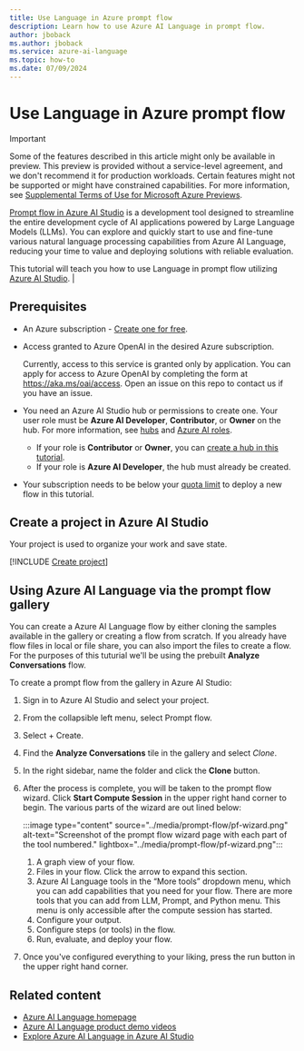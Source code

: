 ```yaml
---
title: Use Language in Azure prompt flow
description: Learn how to use Azure AI Language in prompt flow.
author: jboback
ms.author: jboback
ms.service: azure-ai-language
ms.topic: how-to
ms.date: 07/09/2024
---
```


# Use Language in Azure prompt flow

> [!IMPORTANT]
> Some of the features described in this article might only be available in preview. This preview is provided without a service-level agreement, and we don't recommend it for production workloads. Certain features might not be supported or might have constrained capabilities. For more information, see [Supplemental Terms of Use for Microsoft Azure Previews](https://azure.microsoft.com/support/legal/preview-supplemental-terms/).

[Prompt flow in Azure AI Studio](../../../ai-studio/how-to/prompt-flow) is a development tool designed to streamline the entire development cycle of AI applications powered by Large Language Models (LLMs). You can explore and quickly start to use and fine-tune various natural language processing capabilities from Azure AI Language, reducing your time to value and deploying solutions with reliable evaluation.

This tutorial will teach you how to use Language in prompt flow utilizing [Azure AI Studio](https://ai.azure.com).                            |

## Prerequisites

- An Azure subscription - <a href="https://azure.microsoft.com/free/cognitive-services" target="_blank">Create one for free</a>.

- Access granted to Azure OpenAI in the desired Azure subscription.

     Currently, access to this service is granted only by application. You can apply for access to Azure OpenAI by completing the form at <a href="https://aka.ms/oai/access" target="_blank">https://aka.ms/oai/access</a>. Open an issue on this repo to contact us if you have an issue.

- You need an Azure AI Studio hub or permissions to create one. Your user role must be **Azure AI Developer**, **Contributor**, or **Owner** on the hub. For more information, see [hubs](../../../ai-studio/concepts/ai-resources.md) and [Azure AI roles](../../../ai-studio/concepts/rbac-ai-studio.md).
     - If your role is **Contributor** or **Owner**, you can [create a hub in this tutorial](#create-a-project-in-azure-ai-studio). 
     - If your role is **Azure AI Developer**, the hub must already be created. 

- Your subscription needs to be below your [quota limit](../../../ai-studio/how-to/quota.md) to deploy a new flow in this tutorial.

## Create a project in Azure AI Studio

Your project is used to organize your work and save state. 

[!INCLUDE [Create project](../../../ai-studio/includes/create-projects.md)]

## Using Azure AI Language via the prompt flow gallery

You can create a Azure AI Language flow by either cloning the samples available in the gallery or creating a flow from scratch. If you already have flow files in local or file share, you can also import the files to create a flow. For the purposes of this tuturial we'll be using the prebuilt **Analyze Conversations** flow.

To create a prompt flow from the gallery in Azure AI Studio:

1. Sign in to Azure AI Studio and select your project.

1. From the collapsible left menu, select Prompt flow.

1. Select + Create.

1. Find the **Analyze Conversations** tile in the gallery and select *Clone*.

1. In the right sidebar, name the folder and click the **Clone** button.

1. After the process is complete, you will be taken to the prompt flow wizard. Click **Start Compute Session** in the upper right hand corner to begin. The various parts of the wizard are out lined below:

    :::image type="content" source="../media/prompt-flow/pf-wizard.png" alt-text="Screenshot of the prompt flow wizard page with each part of the tool numbered." lightbox="../media/prompt-flow/pf-wizard.png":::

    1. A graph view of your flow.
    1. Files in your flow. Click the arrow to expand this section.
    1. Azure AI Language tools in the “More tools” dropdown menu, which you can add capabilities that you need for your flow. There are more tools that you can add from LLM, Prompt, and Python menu. This menu is only accessible after the compute session has started.
    1. Configure your output.
    1. Configure steps (or tools) in the flow.
    1. Run, evaluate, and deploy your flow.

1. Once you've configured everything to your liking, press the run button in the upper right hand corner.

## Related content

* [Azure AI Language homepage](https://aka.ms/azure-language)
* [Azure AI Language product demo videos](https://aka.ms/language-videos)
* [Explore Azure AI Language in Azure AI Studio](https://aka.ms/AzureAiLanguage)